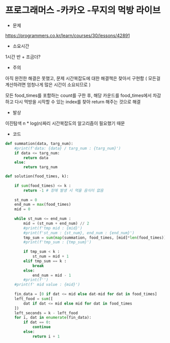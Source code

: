 # 프로그래머스 -카카오 -무지의 먹방 라이브

- 문제

https://programmers.co.kr/learn/courses/30/lessons/42891

- 소요시간

1시간 반 + 조금더?

- 주의

아직 완전한 해결은 못했고,
문제 시간복잡도에 대한 해결책은 찾아서 구현함
( 모든걸 계산하려면 엄청나게 많은 시간이 소요되므로 )

모든 food_times를 포함하는 count를 구한 후,
해당 카운드를 food_times에서 차감하고
다시 먹방을 시작할 수 있는 index를 찾아 return 해주는 것으로 해결

- 발상

이진탐색
n * log(n)짜리 시간복잡도의 알고리즘이 필요했기 때문

- 코드

```python
def summation(data, targ_num):
    #print(f'data: {data} / targ_num : {targ_num}')
    if data <= targ_num:
        return data
    else:
        return targ_num

def solution(food_times, k):
    
    if sum(food_times) <= k :
        return -1 # 장애 발생 시 먹을 음식이 없음
    
    st_num = 0
    end_num = max(food_times)
    mid = 0
    
    while st_num <= end_num :
        mid = (st_num + end_num) // 2
        #print(f'tmp mid : {mid}')
        #print(f'st_num : {st_num}, end_num : {end_num}')
        tmp_sum = sum(map(summation, food_times, [mid]*len(food_times)))
        #print(f'tmp_sum : {tmp_sum}')
        
        if tmp_sum < k :
            st_num = mid + 1
        elif tmp_sum == k :
            break
        else:
            end_num = mid - 1
        #print(f'')
    #print(f' mid value : {mid}')
    
    fin_data = [0 if dat <= mid else dat-mid for dat in food_times]
    left_food = sum([
        dat if dat <= mid else mid for dat in food_times
    ])
    left_seconds = k - left_food
    for i, dat in enumerate(fin_data):
        if dat == 0:
            continue
        else:
            return i + 1
```